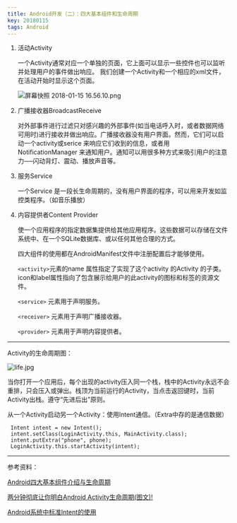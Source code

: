 ```yaml
---
title: Android开发（二）：四大基本组件和生命周期
key: 20180115
tags: Android
---
```


1. 活动Activity

	一个Activity通常对应一个单独的页面，它上面可以显示一些控件也可以监听并处理用户的事件做出响应。
	我们创建一个Activity和一个相应的xml文件，在活动开始时显示这个页面。
	
	![屏幕快照 2018-01-15 16.56.10.png](https://i.loli.net/2018/08/22/5b7cfd47dd2c7.png)
	
<!--more-->
	
2. 广播接收器BroadcastReceive
	
	对外部事件进行过滤只对感兴趣的外部事件(如当电话呼入时，或者数据网络可用时)进行接收并做出响应。广播接收器没有用户界面。然而，它们可以启动一个activity或serice 来响应它们收到的信息，或者用 NotificationManager 来通知用户。通知可以用很多种方式来吸引用户的注意力──闪动背灯、震动、播放声音等。

3. 服务Service

	一个Service 是一段长生命周期的，没有用户界面的程序，可以用来开发如监控类程序。（如音乐播放）

4. 内容提供者Content Provider

	使一个应用程序的指定数据集提供给其他应用程序。这些数据可以存储在文件系统中、在一个SQLite数据库、或以任何其他合理的方式。
	
	四大组件的使用都在AndroidManifest文件中注册配置后才能够使用。
	
	`<activity>`元素的name 属性指定了实现了这个activity 的Activity 的子类。icon和label属性指向了包含展示给用户的此activity的图标和标签的资源文件。
	
	`<service>` 元素用于声明服务。
	
	`<receiver>` 元素用于声明广播接收器。
	
	`<provider>` 元素用于声明内容提供者。

---

Activity的生命周期图：

![life.jpg](https://i.loli.net/2018/08/22/5b7cfd484c821.jpg)

当你打开一个应用后，每个出现的activity压入同一个栈，栈中的Activity永远不会重排，只会压入或弹出。栈顶为当前运行的Activity，当点击返回键时，当前Activity出栈。遵守“先进后出”原则。

从一个Activity启动另一个Activity：使用Intent通信。（Extra中存的是通信数据）

     Intent intent = new Intent();
     intent.setClass(LoginActivity.this, MainActivity.class);
     intent.putExtra("phone", phone);
     LoginActivity.this.startActivity(intent);

----------

参考资料：

[Android四大基本组件介绍与生命周期](http://www.cnblogs.com/bravestarrhu/archive/2012/05/02/2479461.html)

[两分钟彻底让你明白Android Activity生命周期(图文)!](http://blog.csdn.net/android_tutor/article/details/5772285)

[Android系统中标准Intent的使用](http://blog.csdn.net/zhangjg_blog/article/details/10901293)
